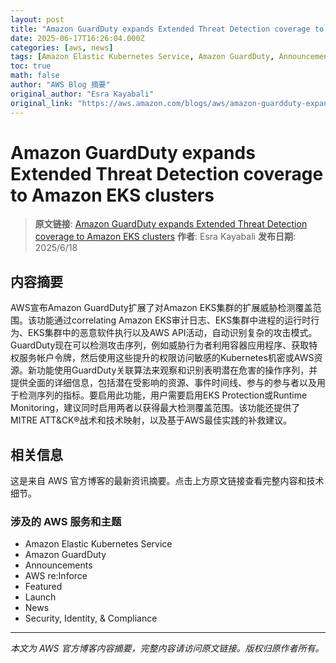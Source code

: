 ```yaml
---
layout: post
title: "Amazon GuardDuty expands Extended Threat Detection coverage to Amazon EKS clusters"
date: 2025-06-17T16:26:04.000Z
categories: [aws, news]
tags: [Amazon Elastic Kubernetes Service, Amazon GuardDuty, Announcements, AWS reInforce, Featured, Launch, News, Security Identity Compliance]
toc: true
math: false
author: "AWS Blog 摘要"
original_author: "Esra Kayabali"
original_link: "https://aws.amazon.com/blogs/aws/amazon-guardduty-expands-extended-threat-detection-coverage-to-amazon-eks-clusters/"
---
```


# Amazon GuardDuty expands Extended Threat Detection coverage to Amazon EKS clusters

> **原文链接**: [Amazon GuardDuty expands Extended Threat Detection coverage to Amazon EKS clusters](https://aws.amazon.com/blogs/aws/amazon-guardduty-expands-extended-threat-detection-coverage-to-amazon-eks-clusters/)
> **作者**: Esra Kayabali
> **发布日期**: 2025/6/18

## 内容摘要

AWS宣布Amazon GuardDuty扩展了对Amazon EKS集群的扩展威胁检测覆盖范围。该功能通过correlating Amazon EKS审计日志、EKS集群中进程的运行时行为、EKS集群中的恶意软件执行以及AWS API活动，自动识别复杂的攻击模式。GuardDuty现在可以检测攻击序列，例如威胁行为者利用容器应用程序、获取特权服务帐户令牌，然后使用这些提升的权限访问敏感的Kubernetes机密或AWS资源。新功能使用GuardDuty关联算法来观察和识别表明潜在危害的操作序列，并提供全面的详细信息，包括潜在受影响的资源、事件时间线、参与的参与者以及用于检测序列的指标。要启用此功能，用户需要启用EKS Protection或Runtime Monitoring，建议同时启用两者以获得最大检测覆盖范围。该功能还提供了MITRE ATT&CK®战术和技术映射，以及基于AWS最佳实践的补救建议。

## 相关信息

这是来自 AWS 官方博客的最新资讯摘要。点击上方原文链接查看完整内容和技术细节。

### 涉及的 AWS 服务和主题

- Amazon Elastic Kubernetes Service
- Amazon GuardDuty
- Announcements
- AWS re:Inforce
- Featured
- Launch
- News
- Security, Identity, & Compliance

---

*本文为 AWS 官方博客内容摘要，完整内容请访问原文链接。版权归原作者所有。*